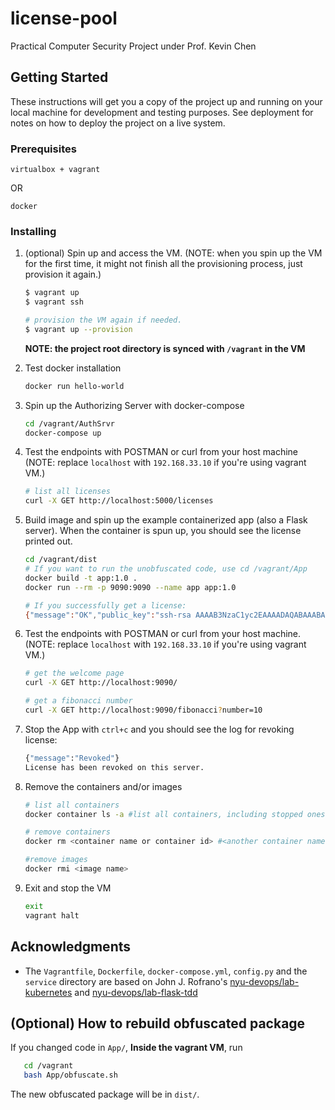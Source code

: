 # license-pool
Practical Computer Security Project under Prof. Kevin Chen

## Getting Started

These instructions will get you a copy of the project up and running on your local machine for development and testing purposes. 
See deployment for notes on how to deploy the project on a live system.

### Prerequisites

```
virtualbox + vagrant
```
OR
```
docker
```

### Installing

1. (optional) Spin up and access the VM. (NOTE: when you spin up the VM for the first time, it might not finish all the provisioning process, just provision it again.)

    ```sh
    $ vagrant up
    $ vagrant ssh

    # provision the VM again if needed.
    $ vagrant up --provision    
    ```
    **NOTE: the project root directory is synced with `/vagrant` in the VM**

2. Test docker installation

    ```sh
    docker run hello-world
    ```

3. Spin up the Authorizing Server with docker-compose

    ```sh
    cd /vagrant/AuthSrvr
    docker-compose up
    ```

4. Test the endpoints with POSTMAN or curl from your host machine (NOTE: replace `localhost` with `192.168.33.10` if you're using vagrant VM.)

    ```sh
    # list all licenses
    curl -X GET http://localhost:5000/licenses        
    ```

5. Build image and spin up the example containerized app (also a Flask server). When the container is spun up, you should see the license printed out.

    ```sh
    cd /vagrant/dist
    # If you want to run the unobfuscated code, use cd /vagrant/App
    docker build -t app:1.0 . 
    docker run --rm -p 9090:9090 --name app app:1.0

    # If you successfully get a license:
    {"message":"OK","public_key":"ssh-rsa AAAAB3NzaC1yc2EAAAADAQABAAABAQCpHX+NnnL1++9iynu8iU8b/tBIGfaZafsIzmpvCvB3QVP+sxsoK8gLFGdmiPk4D18kOn/CZ98B9AysOC22kJjBN/w8gOtya+yDgwoMSBlpIbskKhlbz4s5to5yQyFME7UWU9D3wmRtl0pIR1aU3c9YqqL13NXGfS5OJxrvUzJPvKLowQ8cnac5OqQzI82/k3Wl/ZQOLZtHGQcfbX/Fe8UJDWL5SDJ/cxFkzhtwxwfkJw8BoS2T/hVY2LUB/59AmzgGDMTMhsk4A7QMLboqE7LZJ76Znr2GBiP3orjNdVLqN4l9ClW/PSDMDPaRrKCeibbAaDqN4WEuke5Fe+tVpyst","status":200}
    ```

6. Test the endpoints with POSTMAN or curl from your host machine. (NOTE: replace `localhost` with `192.168.33.10` if you're using vagrant VM.)

    ```sh
    # get the welcome page
    curl -X GET http://localhost:9090/

    # get a fibonacci number
    curl -X GET http://localhost:9090/fibonacci?number=10 
    ```

7. Stop the App with `ctrl+c` and you should see the log for revoking license:

   ```sh
   {"message":"Revoked"}
   License has been revoked on this server.
   ```

8. Remove the containers and/or images

    ```sh
    # list all containers
    docker container ls -a #list all containers, including stopped ones

    # remove containers
    docker rm <container name or container id> #<another container name> ...etc.

    #remove images
    docker rmi <image name>
    ```
   
9.  Exit and stop the VM

    ```sh
    exit
    vagrant halt
    ```

<!-- ## Running the tests

Explain how to run the automated tests for this system

### Break down into end to end tests

Explain what these tests test and why

```
Give an example
```

## Deployment

Add additional notes about how to deploy this on a live system -->

## Acknowledgments
- The `Vagrantfile`, `Dockerfile`, `docker-compose.yml`, `config.py` and the `service` directory are based on John J. Rofrano's [nyu-devops/lab-kubernetes](https://github.com/nyu-devops/lab-kubernetes) and [nyu-devops/lab-flask-tdd](https://github.com/nyu-devops/lab-flask-tdd)

## (Optional) How to rebuild obfuscated package
If you changed code in `App/`, **Inside the vagrant VM**, run
```sh
   cd /vagrant
   bash App/obfuscate.sh
```
The new obfuscated package will be in `dist/`.